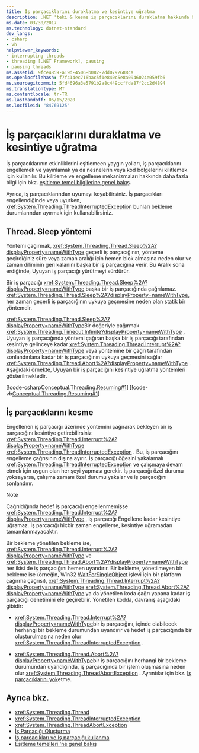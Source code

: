 ```yaml
---
title: İş parçacıklarını duraklatma ve kesintiye uğratma
description: .NET 'teki & kesme iş parçacıklarını duraklatma hakkında bilgi edinin. Iş parçacığı. Sleep & Thread. Interrupt gibi yöntemleri kullanmayı öğrenin, ThreadInterruptedException gibi özel durumları &.
ms.date: 03/30/2017
ms.technology: dotnet-standard
dev_langs:
- csharp
- vb
helpviewer_keywords:
- interrupting threads
- threading [.NET Framework], pausing
- pausing threads
ms.assetid: 9fce4859-a19d-4506-b082-7dd0792688ca
ms.openlocfilehash: f7f414ec716bac5f1e840c5e8a0946024e059fb6
ms.sourcegitcommit: 5fd4696a3e5791b2a8c449ccffda87f2cc2d4894
ms.translationtype: MT
ms.contentlocale: tr-TR
ms.lasthandoff: 06/15/2020
ms.locfileid: "84769125"
---
```

# <a name="pausing-and-interrupting-threads"></a>İş parçacıklarını duraklatma ve kesintiye uğratma

İş parçacıklarının etkinliklerini eşitlemeen yaygın yolları, iş parçacıklarını engellemek ve yayınlamak ya da nesnelerin veya kod bölgelerini kilitlemek için kullanılır. Bu kilitleme ve engelleme mekanizmaları hakkında daha fazla bilgi için bkz. [eşitleme temel bilgilerine genel bakış](overview-of-synchronization-primitives.md).  
  
 Ayrıca, iş parçacıklarından uyumayı koyabilirsiniz. İş parçacıkları engellendiğinde veya uyurken, <xref:System.Threading.ThreadInterruptedException> bunları bekleme durumlarından ayırmak için kullanabilirsiniz.  
  
## <a name="the-threadsleep-method"></a>Thread. Sleep yöntemi

 Yöntemi çağırmak, <xref:System.Threading.Thread.Sleep%2A?displayProperty=nameWithType> geçerli iş parçacığının, yönteme geçirdiğiniz süre veya zaman aralığı için hemen blok almasına neden olur ve zaman diliminin geri kalanını başka bir iş parçacığına verir. Bu Aralık sona erdiğinde, Uyuyan iş parçacığı yürütmeyi sürdürür.  
  
 Bir iş parçacığı <xref:System.Threading.Thread.Sleep%2A?displayProperty=nameWithType> başka bir iş parçacığında çağrılamaz.  <xref:System.Threading.Thread.Sleep%2A?displayProperty=nameWithType>, her zaman geçerli iş parçacığının uykuya geçmesine neden olan statik bir yöntemdir.  
  
 <xref:System.Threading.Thread.Sleep%2A?displayProperty=nameWithType>Bir değeriyle çağırmak <xref:System.Threading.Timeout.Infinite?displayProperty=nameWithType> , Uyuyan iş parçacığında yöntemi çağıran başka bir iş parçacığı tarafından kesintiye gelinceye kadar <xref:System.Threading.Thread.Interrupt%2A?displayProperty=nameWithType> veya yöntemine bir çağrı tarafından sonlandırılana kadar bir iş parçacığının uykuya geçmesini sağlar <xref:System.Threading.Thread.Abort%2A?displayProperty=nameWithType> .  Aşağıdaki örnekte, Uyuyan bir iş parçacığını kesintiye uğratma yöntemleri gösterilmektedir.  
  
 [!code-csharp[Conceptual.Threading.Resuming#1](../../../samples/snippets/csharp/VS_Snippets_CLR/Conceptual.Threading.Resuming/cs/Sleep1.cs#1)]
 [!code-vb[Conceptual.Threading.Resuming#1](../../../samples/snippets/visualbasic/VS_Snippets_CLR/Conceptual.Threading.Resuming/vb/Sleep1.vb#1)]  
  
## <a name="interrupting-threads"></a>İş parçacıklarını kesme

 Engellenen iş parçacığı üzerinde yöntemini çağırarak bekleyen bir iş parçacığını kesintiye getirebilirsiniz <xref:System.Threading.Thread.Interrupt%2A?displayProperty=nameWithType> <xref:System.Threading.ThreadInterruptedException> . Bu, iş parçacığını engelleme çağrısının dışına ayırır. İş parçacığı öğesini yakalamalı <xref:System.Threading.ThreadInterruptedException> ve çalışmaya devam etmek için uygun olan her şeyi yapması gerekir. İş parçacığı özel durumu yoksayarsa, çalışma zamanı özel durumu yakalar ve iş parçacığını sonlandırır.  
  
> [!NOTE]
> Çağrıldığında hedef iş parçacığı engellenmemişse <xref:System.Threading.Thread.Interrupt%2A?displayProperty=nameWithType> , iş parçacığı Engellene kadar kesintiye uğramaz. İş parçacığı hiçbir zaman engellerse, kesintiye uğramadan tamamlanmayacaktır.  
  
 Bir bekleme yönetilen bekleme ise, <xref:System.Threading.Thread.Interrupt%2A?displayProperty=nameWithType> ve <xref:System.Threading.Thread.Abort%2A?displayProperty=nameWithType> her ikisi de iş parçacığını hemen uyandırır. Bir bekleme, yönetilmeyen bir bekleme ise (örneğin, Win32 [WaitForSingleObject](/windows/desktop/api/synchapi/nf-synchapi-waitforsingleobject) işlevi için bir platform çağırma çağrısı), <xref:System.Threading.Thread.Interrupt%2A?displayProperty=nameWithType> <xref:System.Threading.Thread.Abort%2A?displayProperty=nameWithType> ya da yönetilen koda çağrı yapana kadar iş parçacığı denetimini ele geçirebilir. Yönetilen kodda, davranış aşağıdaki gibidir:  
  
- <xref:System.Threading.Thread.Interrupt%2A?displayProperty=nameWithType>bir iş parçacığını, içinde olabilecek herhangi bir bekleme durumundan uyandırır ve hedef iş parçacığında bir oluşturulmasına neden olur <xref:System.Threading.ThreadInterruptedException> .  
  
- <xref:System.Threading.Thread.Abort%2A?displayProperty=nameWithType>bir iş parçacığını herhangi bir bekleme durumundan uyandığında, iş parçacığında bir işlem oluşmasına neden olur <xref:System.Threading.ThreadAbortException> . Ayrıntılar için bkz. [Iş parçacıklarını yok](destroying-threads.md)etme.  
  
## <a name="see-also"></a>Ayrıca bkz.

- <xref:System.Threading.Thread>
- <xref:System.Threading.ThreadInterruptedException>
- <xref:System.Threading.ThreadAbortException>
- [İş Parçacığı Oluşturma](index.md)
- [Iş parçacıkları ve Iş parçacığı kullanma](using-threads-and-threading.md)
- [Eşitleme temelleri 'ne genel bakış](overview-of-synchronization-primitives.md)
